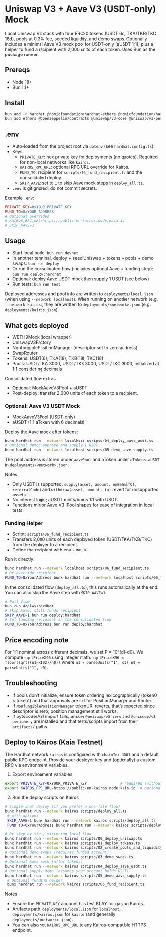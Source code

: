 # Uniswap V3 + Aave V3 (USDT-only) Mock

Local Uniswap V3 stack with four ERC20 tokens (USDT 6d, TKA/TKB/TKC 18d), pools at 0.3% fee, seeded liquidity, and demo swaps. Optionally includes a minimal Aave V3 mock pool for USDT-only (aUSDT 1:1), plus a helper to fund a recipient with 2,000 units of each token. Uses Bun as the package runner.

## Prereqs

- Node 18+
- Bun 1.1+

## Install

```bash
bun add -d hardhat @nomicfoundation/hardhat-ethers @nomicfoundation/hardhat-chai-matchers typescript ts-node tsconfig-paths typechain @typechain/hardhat @typechain/ethers-v6 chai @types/chai mocha @types/mocha @types/node
bun add ethers @openzeppelin/contracts @uniswap/v3-core @uniswap/v3-periphery
```

## .env

- Auto-loaded from the project root via `dotenv` (see `hardhat.config.ts`).
- Keys:
  - `PRIVATE_KEY`: hex private key for deployments (no quotes). Required for non-local networks like `kairos`.
  - `KAIROS_RPC_URL`: optional RPC URL override for Kairos.
  - `FUND_TO`: recipient for `scripts/06_fund_recipient.ts` and the consolidated deploy.
  - `SKIP_AAVE`: set to `1` to skip Aave mock steps in `deploy_all.ts`.
- `.env` is gitignored; do not commit secrets.

Example `.env`:

```ini
PRIVATE_KEY=0xYOUR_PRIVATE_KEY
FUND_TO=0xYOUR_ADDRESS
# Optional overrides
# KAIROS_RPC_URL=https://public-en-kairos.node.kaia.io
# SKIP_AAVE=1
```

## Usage

- Start local node: `bun run devnet`
- In another terminal, deploy + seed Uniswap + tokens + pools + demo swaps: `bun run deploy`
- Or run the consolidated flow (includes optional Aave + funding step): `bun run deploy:hardhat`
- Optional: deploy Aave USDT mock then supply 1 USDT (see below)
- Run tests: `bun run test`

Deployed addresses and pool info are written to `deployments/local.json` (when using `--network localhost`). When running on another network (e.g. `--network kairos`), they are written to `deployments/<network>.json` (e.g. `deployments/kairos.json`).

## What gets deployed

- WETH9Mock (local wrapper)
- UniswapV3Factory
- NonfungiblePositionManager (descriptor set to zero address)
- SwapRouter
- Tokens: USDT(6), TKA(18), TKB(18), TKC(18)
- Pools: USDT/TKA 3000, USDT/TKB 3000, USDT/TKC 3000, initialized at 1:1 considering decimals

Consolidated flow extras

- Optional: MockAaveV3Pool + aUSDT
- Post-deploy: transfer 2,000 units of each token to a recipient.

### Optional: Aave V3 USDT Mock

- MockAaveV3Pool (USDT-only)
- aUSDT (1:1 aToken with 6 decimals)

Deploy the Aave mock after tokens:

```bash
bunx hardhat run --network localhost scripts/04_deploy_aave_usdt.ts
# Optional demo: approve and supply 1 USDT
bunx hardhat run --network localhost scripts/05_demo_aave_supply.ts
```

The pool address is stored under `aavePool` and aToken under `aTokens.aUSDT` in `deployments/<network>.json`.

Notes

- Only USDT is supported. `supply(asset, amount, onBehalfOf, referralCode)` and `withdraw(asset, amount, to)` revert for unsupported assets.
- No interest logic; aUSDT mints/burns 1:1 with USDT.
- Functions mirror Aave V3 IPool shapes for ease of integration in local tests.

### Funding Helper

- Script: `scripts/06_fund_recipient.ts`
- Transfers 2,000 units of each deployed token (USDT/TKA/TKB/TKC) from the deployer to a recipient.
- Define the recipient with env `FUND_TO`.

Run it directly:

```bash
bunx hardhat run --network localhost scripts/06_fund_recipient.ts
# Or override recipient
FUND_TO=0xYourAddress bunx hardhat run --network localhost scripts/06_fund_recipient.ts
```

In the consolidated flow (`deploy_all.ts`), this runs automatically at the end. You can also skip the Aave step with `SKIP_AAVE=1`:

```bash
# Full flow
bun run deploy:hardhat
# Skip Aave; still funds recipient
SKIP_AAVE=1 bun run deploy:hardhat
# Set funding recipient in the consolidated flow
FUND_TO=0xYourAddress bun run deploy:hardhat
```

## Price encoding note

For 1:1 nominal across different decimals, we set P = 10^(d1-d0). We compute `sqrtPriceX96` using integer math: `sqrtPriceX96 = floor(sqrt((n1<<192)/n0))` where `n1 = parseUnits("1", d1)`, `n0 = parseUnits("1", d0)`.

## Troubleshooting

- If pools don’t initialize, ensure token ordering lexicographically (token0 < token1) and that approvals are set for PositionManager and Router.
- If `NonfungiblePositionManager` tokenURI reverts, that’s expected since descriptor is zero; position management still works.
- If bytecode/ABI import fails, ensure `@uniswap/v3-core` and `@uniswap/v3-periphery` are installed and that tests/scripts import from their `artifacts/` paths.

## Deploy to Kairos (Kaia Testnet)

The Hardhat network `kairos` is configured with `chainId: 1001` and a default public RPC endpoint. Provide your deployer key and (optionally) a custom RPC via environment variables.

1. Export environment variables

```bash
export PRIVATE_KEY=0xYOUR_PRIVATE_KEY               # required (without quotes)
export KAIROS_RPC_URL=https://public-en-kairos.node.kaia.io  # optional override
```

2. Run the deploy scripts on Kairos

```bash
# Single-shot deploy (if you prefer a one-file flow)
bunx hardhat run --network kairos scripts/deploy_all.ts
 # With options
 SKIP_AAVE=1 bunx hardhat run --network kairos scripts/deploy_all.ts
 FUND_TO=0xYourAddress bunx hardhat run --network kairos scripts/deploy_all.ts

# Or step-by-step, mirroring local flow
bunx hardhat run --network kairos scripts/00_deploy_uniswap.ts
bunx hardhat run --network kairos scripts/01_deploy_tokens.ts
bunx hardhat run --network kairos scripts/02_create_pools_and_liquidity.ts
# Optional demo swaps (requires funded account)
bunx hardhat run --network kairos scripts/03_demo_swaps.ts
# Optional Aave mock (after tokens)
bunx hardhat run --network kairos scripts/04_deploy_aave_usdt.ts
# Optional supply demo (assumes your account holds USDT)
bunx hardhat run --network kairos scripts/05_demo_aave_supply.ts
 # Optional funding helper
 bunx hardhat run --network kairos scripts/06_fund_recipient.ts
```

Notes

- Ensure the `PRIVATE_KEY` account has test KLAY for gas on Kairos.
- Artifacts path: `deployments/local.json` for `localhost`, `deployments/kairos.json` for `kairos` (and generally `deployments/<network>.json`).
- You can also set `KAIROS_RPC_URL` to any Kairos-compatible HTTPS endpoint.
